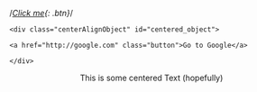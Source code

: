 /*[Click me](http://www.google.com){: .btn}*/
<html>
    <style>
        #centered_object { justify-content: center; }
a.button {
    background-color: #64B70E; /* Green */
    border: none;
    color: white;
    padding: 15px 32px;
    text-align: center;
    text-decoration: none;
    display: inline-block;
    font-size: 16px;
}
    </style>
    
    <div class="centerAlignObject" id="centered_object">
    
    <a href="http://google.com" class="button">Go to Google</a>
    
    </div>
</html>

<p align="center">This is some centered Text (hopefully)</p>

